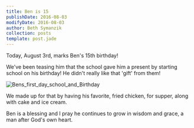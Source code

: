 ```yaml
---
title: Ben is 15
publishDate: 2016-08-03
modifyDate: 2016-08-03
author: Beth Symanzik
collection: posts
template: post.jade
---
```


Today, August 3rd, marks Ben's 15th birthday!

We've been teasing him that the school gave him a present by starting school on his birthday!  He didn't really like that 'gift' from them!

![Bens_first_day_school_and_Birthday](/images/IMG_7000.JPG)

We made up for that by having his favorite, fried chicken, for supper, along with cake and ice cream.

Ben is a blessing and I pray he continues to grow in wisdom and grace, a man after God's own heart.
